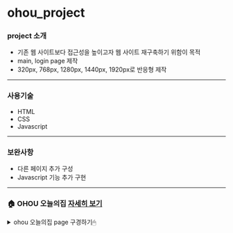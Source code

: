 # ohou_project
### project 소개
- 기존 웹  사이트보다 접근성을 높이고자 웹  사이트 재구축하기 위함이 목적
- main, login page 제작
- 320px, 768px, 1280px, 1440px, 1920px로 반응형 제작

---
### 사용기술
- HTML
- CSS
- Javascript

---
### 보완사항
- 다른 페이지 추가 구성
- Javascript 기능 추가 구현

---
### 🏠 OHOU 오늘의집 <a href="https://hyunao.github.io/ohou_project/html/01_prototype_1280_main.html">자세히 보기</a>
<details>
<summary>ohou 오늘의집 page 구경하기🖱</summary>
<details>
<summary>💙 main page</summary>
  <img src="./img/readme/main_page.png" width="300" height="500">
</details>
<details>
<summary>💙 login page</summary>
<img src="./img/readme/login_page.png" width="300" height="500">
</details>
